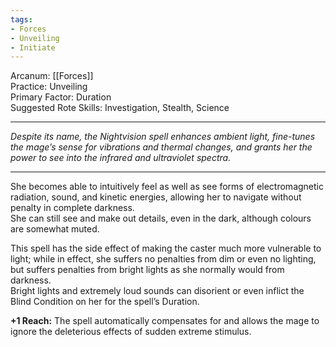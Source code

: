 ```yaml
---
tags:
- Forces
- Unveiling
- Initiate
---
```


Arcanum: [[Forces]]\
Practice: Unveiling\
Primary Factor: Duration\
Suggested Rote Skills: Investigation, Stealth, Science

---

_Despite its name, the Nightvision spell enhances ambient light, fine-tunes the mage’s sense for vibrations and thermal changes, and grants her the power to see into the infrared and ultraviolet spectra._

---

She becomes able to intuitively feel as well as see forms of electromagnetic radiation, sound, and kinetic energies, allowing her to navigate without penalty in complete darkness.\
She can still see and make out details, even in the dark, although colours are somewhat muted.

This spell has the side effect of making the caster much more vulnerable to light; while in effect, she suffers no penalties from dim or even no lighting, but suffers penalties from bright lights as she normally would from darkness.\
Bright lights and extremely loud sounds can disorient or even inflict the Blind Condition on her for the spell’s Duration.

**+1 Reach:** The spell automatically compensates for and allows the mage to ignore the deleterious effects of sudden extreme stimulus.
